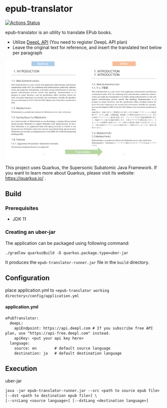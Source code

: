 # epub-translator 

[![Actions Status](https://github.com/sharplab/epub-translator/workflows/CI/badge.svg)](https://github.com/sharplab/epub-translator/actions)

epub-translator is an utility to translate EPub books.

- Utilize [DeepL API](https://www.deepl.com/ja/docs-api/) (You need to register DeepL API plan)
- Leave the original text for reference, and insert the translated text below per paragraph

![Translation sample](./docs/image/translation-sample.png)

This project uses Quarkus, the Supersonic Subatomic Java Framework.
If you want to learn more about Quarkus, please visit its website: https://quarkus.io/ .

## Build

### Prerequisites

- JDK 11

### Creating an uber-jar


The application can be packaged using following command:

```
./gradlew quarkusBuild -D quarkus.package.type=uber-jar
```

It produces the `epub-translator-runner.jar` file in the `build` directory.

## Configuration

place application.yml to `<epub-translator working directory>/config/application.yml`

#### application.yml

```
ePubTranslator:
  deepL:
    apiEndpoint: https://api.deepl.com # If you subscribe free API plan, use "https://api-free.deepl.com" instead.
    apiKey: <put your api key here>
  language:
    source: en        # default source language
    destination: ja   # default destination language

```

## Execution

uber-jar

```
java -jar epub-translator-runner.jar --src <path to source epub file> [--dst <path to destination epub file>] \
[--srcLang <source language>] [--dstLang <destination language>]
```

<!--
executable

```
./epub-translator-runner --src <path to source epub file> [--dst <path to destination epub file>] \
[--srcLang <source language>] [--dstLang <destination language>]
```
-->
